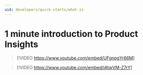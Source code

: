```yaml
---
uid: developers/quick-starts/what-is
---
```


# 1 minute introduction to Product Insights 

> [!VIDEO https://www.youtube.com/embed/UFgnpgYr66M]


> [!VIDEO https://www.youtube.com/embed/iAtwVM-Z7rY]

